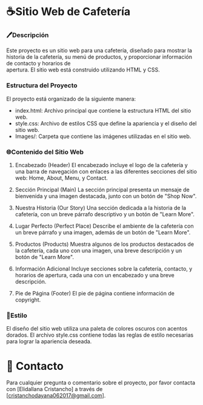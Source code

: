 # ☕Sitio Web de Cafetería
### 🖊️Descripción
  Este proyecto es un sitio web para una cafetería, diseñado para mostrar la historia de la cafetería, su menú de productos, y proporcionar información de contacto y horarios de       
  apertura. El sitio web está construido utilizando HTML y CSS.

### Estructura del Proyecto
  El proyecto está organizado de la siguiente manera:
 - index.html: Archivo principal que contiene la estructura HTML del sitio web.
 - style.css: Archivo de estilos CSS que define la apariencia y el diseño del sitio web.
 - Images/: Carpeta que contiene las imágenes utilizadas en el sitio web.
   
### 🌐Contenido del Sitio Web
  1. Encabezado (Header)
  El encabezado incluye el logo de la cafetería y una barra de navegación con enlaces a las diferentes secciones del sitio web: Home, About, Menu, y Contact.

  2. Sección Principal (Main)
  La sección principal presenta un mensaje de bienvenida y una imagen destacada, junto con un botón de "Shop Now".

  3. Nuestra Historia (Our Story)
  Una sección dedicada a la historia de la cafetería, con un breve párrafo descriptivo y un botón de "Learn More".

  4. Lugar Perfecto (Perfect Place)
  Describe el ambiente de la cafetería con un breve párrafo y una imagen, además de un botón de "Learn More".

  5. Productos (Products)
  Muestra algunos de los productos destacados de la cafetería, cada uno con una imagen, una breve descripción y un botón de "Learn More".

  6. Información Adicional
  Incluye secciones sobre la cafetería, contacto, y horarios de apertura, cada una con un encabezado y una breve descripción.

  7. Pie de Página (Footer)
  El pie de página contiene información de copyright.


### 🌈Estilo
  El diseño del sitio web utiliza una paleta de colores oscuros con acentos dorados. El archivo style.css contiene todas las reglas de estilo necesarias para lograr la apariencia deseada.

# 📱 Contacto
  Para cualquier pregunta o comentario sobre el proyecto, por favor contacta con [Elidallana Cristancho] a través de [cristanchodayana062017@gmail.com].
